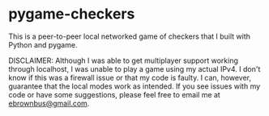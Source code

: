# pygame-checkers
This is a peer-to-peer local networked game of checkers that I built with Python and pygame.

DISCLAIMER: Although I was able to get multiplayer support working through localhost, I was unable to
play a game using my actual IPv4. I don't know if this was a firewall issue or that my code is
faulty. I can, however, guarantee that the local modes work as intended. If you see issues with my code or have
some suggestions, please feel free to email me at ebrownbus@gmail.com.
